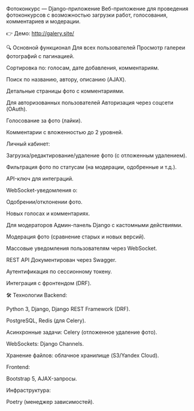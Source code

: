 Фотоконкурс — Django-приложение
Веб-приложение для проведения фотоконкурсов с возможностью загрузки работ, голосования, комментариев и модерации.

👉 Демо: http://galery.site/

🔍 Основной функционал
Для всех пользователей
Просмотр галереи фотографий с пагинацией.

Сортировка по: голосам, дате добавления, комментариям.

Поиск по названию, автору, описанию (AJAX).

Детальные страницы фото с комментариями.

Для авторизованных пользователей
Авторизация через соцсети (OAuth).

Голосование за фото (лайки).

Комментарии с вложенностью до 2 уровней.

Личный кабинет:

Загрузка/редактирование/удаление фото (с отложенным удалением).

Фильтрация фото по статусам (на модерации, одобренные и т.д.).

API-ключ для интеграций.

WebSocket-уведомления о:

Одобрении/отклонении фото.

Новых голосах и комментариях.

Для модераторов
Админ-панель Django с кастомными действиями.

Модерация фото (сравнение старых и новых версий).

Массовые уведомления пользователям через WebSocket.

REST API
Документирован через Swagger.

Аутентификация по сессионному токену.

Интеграция с фронтендом (DRF).

🛠 Технологии
Backend:

Python 3, Django, Django REST Framework (DRF).

PostgreSQL, Redis (для Celery).

Асинхронные задачи: Celery (отложенное удаление фото).

WebSockets: Django Channels.

Хранение файлов: облачное хранилище (S3/Yandex Cloud).

Frontend:

Bootstrap 5, AJAX-запросы.

Инфраструктура:

Poetry (менеджер зависимостей).
